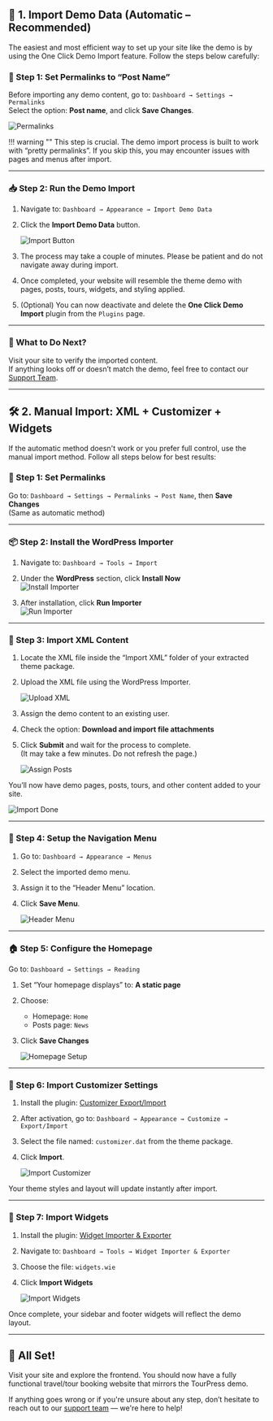 ## 🚀 1. Import Demo Data (Automatic – Recommended)

The easiest and most efficient way to set up your site like the demo is by using the One Click Demo Import feature. Follow the steps below carefully:

### 🔧 Step 1: Set Permalinks to “Post Name”

Before importing any demo content, go to: `Dashboard → Settings → Permalinks`  
Select the option: **Post name**, and click **Save Changes**.

![Permalinks](img/install-10.png)

!!! warning ""
    This step is crucial. The demo import process is built to work with “pretty permalinks”. If you skip this, you may encounter issues with pages and menus after import.

---

### 📥 Step 2: Run the Demo Import

1. Navigate to: `Dashboard → Appearance → Import Demo Data`

2. Click the **Import Demo Data** button.

   ![Import Button](img/08-install.png)

3. The process may take a couple of minutes. Please be patient and do not navigate away during import.

4. Once completed, your website will resemble the theme demo with pages, posts, tours, widgets, and styling applied.

5. (Optional) You can now deactivate and delete the **One Click Demo Import** plugin from the `Plugins` page.

---

### 🧭 What to Do Next?

Visit your site to verify the imported content.  
If anything looks off or doesn’t match the demo, feel free to contact our [Support Team](https://support.inspirythemes.com/).

---

## 🛠️ 2. Manual Import: XML + Customizer + Widgets

If the automatic method doesn't work or you prefer full control, use the manual import method. Follow all steps below for best results:

### 🔧 Step 1: Set Permalinks

Go to: `Dashboard → Settings → Permalinks → Post Name`, then **Save Changes**  
(Same as automatic method)

---

### 📦 Step 2: Install the WordPress Importer

1. Navigate to:  `Dashboard → Tools → Import`

2. Under the **WordPress** section, click **Install Now**  
   ![Install Importer](img/install-wordpress-importer.png)

3. After installation, click **Run Importer**  
   ![Run Importer](img/run-wordpress-importer.png)

---

### 📄 Step 3: Import XML Content

1. Locate the XML file inside the “Import XML” folder of your extracted theme package.
2. Upload the XML file using the WordPress Importer.

   ![Upload XML](img/upload-and-import.png)

3. Assign the demo content to an existing user.
4. Check the option: **Download and import file attachments**
5. Click **Submit** and wait for the process to complete.  
   (It may take a few minutes. Do not refresh the page.)

   ![Assign Posts](img/assgin-posts.png)

You’ll now have demo pages, posts, tours, and other content added to your site.

   ![Import Done](img/importer-all-done.png)

---

### 🧭 Step 4: Setup the Navigation Menu

1. Go to: `Dashboard → Appearance → Menus`
2. Select the imported demo menu.
3. Assign it to the “Header Menu” location.
4. Click **Save Menu**.

   ![Header Menu](img/header-menu.png)

---

### 🏠 Step 5: Configure the Homepage

Go to: `Dashboard → Settings → Reading`

1. Set “Your homepage displays” to: **A static page**
2. Choose:
   - Homepage: `Home`
   - Posts page: `News`
3. Click **Save Changes**

   ![Homepage Setup](img/install-09.png)

---

### 🎨 Step 6: Import Customizer Settings

1. Install the plugin: [Customizer Export/Import](https://wordpress.org/plugins/customizer-export-import/)
2. After activation, go to:  `Dashboard → Appearance → Customize → Export/Import`
3. Select the file named: `customizer.dat` from the theme package.
4. Click **Import**.

   ![Import Customizer](img/import-customizer-settings.png)

Your theme styles and layout will update instantly after import.

---

### 🧩 Step 7: Import Widgets

1. Install the plugin: [Widget Importer & Exporter](https://wordpress.org/plugins/widget-importer-exporter/)
2. Navigate to:  `Dashboard → Tools → Widget Importer & Exporter`
3. Choose the file: `widgets.wie`
4. Click **Import Widgets**

   ![Import Widgets](img/import-widget-settings.png)

Once complete, your sidebar and footer widgets will reflect the demo layout.

---

## 🎉 All Set!

Visit your site and explore the frontend. You should now have a fully functional travel/tour booking website that mirrors the TourPress demo.

If anything goes wrong or if you're unsure about any step, don’t hesitate to reach out to our [support team](https://support.inspirythemes.com/) — we're here to help!
